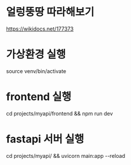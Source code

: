 # 얼렁뚱땅 따라해보기
https://wikidocs.net/177373


# 가상환경 실행
source venv/bin/activate
# frontend 실행
cd projects/myapi/frontend && npm run dev

# fastapi 서버 실행
cd projects/myapi/ && uvicorn main:app --reload